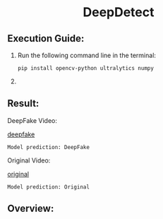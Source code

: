 <h1 align="center">DeepDetect</h1>


## Execution Guide:
1. Run the following command line in the terminal:
   ```
   pip install opencv-python ultralytics numpy
   ```

2. 

## Result:

  DeepFake Video:
  
  [deepfake](https://github.com/user-attachments/assets/aa03466e-0030-4d5e-a640-0094ffb00c26)

  `Model prediction: DeepFake`

  Original Video:
  
  [original](https://github.com/user-attachments/assets/0304a40d-954e-4dfc-b0a9-5ccabe49e69a)

  `Model prediction: Original`

## Overview:
